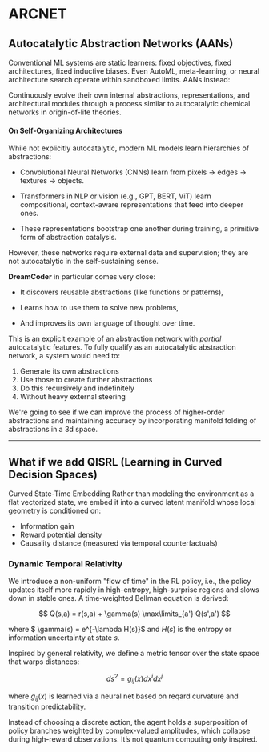 # ARCNET

## Autocatalytic Abstraction Networks (AANs)


Conventional ML systems are static learners: fixed objectives, fixed architectures, fixed inductive biases. Even AutoML, meta-learning, or neural architecture search operate within sandboxed limits. AANs instead:

Continuously evolve their own internal abstractions, representations, and architectural modules through a process similar to autocatalytic chemical networks in origin-of-life theories.

#### On Self-Organizing Architectures
While not explicitly autocatalytic, modern ML models learn hierarchies of abstractions:

- Convolutional Neural Networks (CNNs) learn from pixels -> edges -> textures -> objects.

- Transformers in NLP or vision (e.g., GPT, BERT, ViT) learn compositional, context-aware representations that feed into deeper ones.

- These representations bootstrap one another during training, a primitive form of abstraction catalysis.

However, these networks require external data and supervision; they are not autocatalytic in the self-sustaining sense.

**DreamCoder** in particular comes very close:
- It discovers reusable abstractions (like functions or patterns),

- Learns how to use them to solve new problems,

- And improves its own language of thought over time.

This is an explicit example of an abstraction network with *partial* autocatalytic features. To fully qualify as an autocatalytic abstraction network, a system would need to:

1. Generate its own abstractions
2. Use those to create further abstractions
3. Do this recursively and indefinitely
4. Without heavy external steering

We're going to see if we can improve the process of higher-order abstractions and maintaining accuracy by incorporating manifold folding of abstractions in a 3d space. 
***
## What if we add QISRL (Learning in Curved Decision Spaces)

Curved State-Time Embedding
Rather than modeling the environment as a flat vectorized state, we embed it into a curved latent manifold whose local geometry is conditioned on:

- Information gain
- Reward potential density
- Causality distance (measured via temporal counterfactuals)

### Dynamic Temporal Relativity
We introduce a non-uniform "flow of time" in the RL policy, i.e., the policy updates itself more rapidly in high-entropy, high-surprise regions and slows down in stable ones.
A time-weighted Bellman equation is derived:

$$
Q(s,a) = r(s,a) + \gamma(s) \max\limits_{a'} Q(s',a')
$$

where $ \gamma(s) = e^{-\lambda H(s)}$ and $H(s)$ is the entropy or information uncertainty at state $s$.

Inspired by general relativity, we define a metric tensor over the state space that warps distances:

$$
ds^2 = g_{ij}(x) dx^i dx^j
$$

where $g_{ij}(x)$ is learned via a neural net based on reqard curvature and transition predictability.

Instead of choosing a discrete action, the agent holds a superposition of policy branches weighted by complex-valued amplitudes, which collapse during high-reward observations. It’s not quantum computing only inspired.

